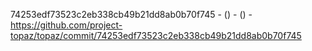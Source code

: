 74253edf73523c2eb338cb49b21dd8ab0b70f745 -  () -  () - https://github.com/project-topaz/topaz/commit/74253edf73523c2eb338cb49b21dd8ab0b70f745
